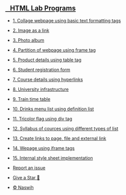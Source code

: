 <!-- docs/_sidebar.md -->
<h2><a style="text-decoratio.none" href="">&nbsp&nbsp HTML Lab Programs</a></h2>

* [1. Collage webpage using basic text formatting tags](program/01)
* [2. Image as a link](program/02)
* [3. Photo album](program/03)
* [4. Partition of webpage using frame tag](program/04)
* [5. Product details using table tag](program/05)
* [6. Student registration form](program/06)
* [7. Course details using hyperlinks](program/07)
* [8. University infrastructure](program/08)
* [9. Train time table](program/09)
* [10. Drinks menu list using definition list](program/10)
* [11. Tricolor flag using div tag](program/11)
* [12. Syllabus of cources using different types of list](program/12)
* [13. Create links to page, file and external link](program/13)
* [14. Wepage using iframe tags](program/14)
* [15. Internal style sheet implementation](program/15)

* [Report an issue](https://github.com/nasw1h/CS1-HTML/issues/new)
 
* [Give a Star 🌟](http.//github.com/nasw1h/CS1-HTML)

* [© Naswih](https://naswih.tech/)
